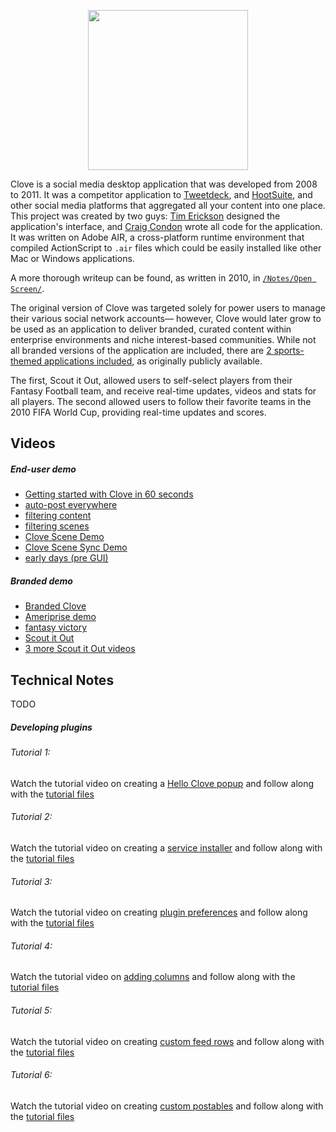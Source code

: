 <p align="center">
  <img src="https://raw.githubusercontent.com/crcn/clove/master/Design/Clove%20Icon/Clove.png" width="256" height="256" />
</p>

Clove is a social media desktop application that was developed from 2008 to 2011. It was a competitor application to [Tweetdeck](https://tweetdeck.twitter.com/), and [HootSuite](https://hootsuite.com/), and other social media platforms that aggregated all your content into one place. This project was created by two guys: [Tim Erickson](https://neutyp.com/) designed the application's interface, and
[Craig Condon](http://crcn.io/) wrote all code for the application. It was written on Adobe AIR, a cross-platform runtime environment that compiled ActionScript to `.air` files which could be easily installed like other Mac or Windows applications.

A more thorough writeup can be found, as written in 2010, in [`/Notes/Open Screen/`](https://github.com/crcn/clove/blob/master/Notes/Open%20Screen/Writeup.pdf).

The original version of Clove was targeted solely for power users to manage their various social network accounts— however, Clove would later grow to be used as an application to deliver branded, curated content within enterprise environments and niche interest-based communities. While not all branded versions of the application are included, there are [2 sports-themed applications included](https://github.com/crcn/clove/tree/master/Compiled%20AIR%20Apps/partner%20versions), as originally publicly available.

The first, Scout it Out, allowed users to self-select players from their Fantasy Football team, and receive real-time updates, videos and stats for all players. The second allowed users to follow their favorite teams in the 2010 FIFA World Cup, providing real-time updates and scores.

## Videos

##### End-user demo
- [Getting started with Clove in 60 seconds](https://www.youtube.com/watch?v=-evt55kkfo8)
- [auto-post everywhere](https://www.youtube.com/watch?v=R1gFjgVzvPs)
- [filtering content](https://www.youtube.com/watch?v=J9NWqjvhq8k)
- [filtering scenes](https://www.youtube.com/watch?v=QR9jhARbFME)
- [Clove Scene Demo](https://www.youtube.com/watch?v=4mfpifCktpo)
- [Clove Scene Sync Demo](https://www.youtube.com/watch?v=dgrVWxYM7Ik)
- [early days (pre GUI)](https://www.youtube.com/playlist?list=PL_9d3q-RYY-sEuTMOnuYjzhz_j5-YK1Sw)

##### Branded demo
- [Branded Clove](https://www.youtube.com/watch?v=oZ2HeK3nx7Y)
- [Ameriprise demo](https://www.youtube.com/watch?v=v1EYy-qLHJE)
- [fantasy victory](https://www.youtube.com/watch?v=3XQishsk3OI)
- [Scout it Out](https://www.youtube.com/watch?v=Lhbk0Jo3C9Y)
- [3 more Scout it Out videos](https://www.youtube.com/playlist?list=PL_9d3q-RYY-ubIBC8fyT1uRi3GlcTJbch)


## Technical Notes

TODO

##### Developing plugins

###### Tutorial 1: 
Watch the tutorial video on creating a [Hello Clove popup](https://www.youtube.com/watch?v=R6ifiva5Jzg&feature=youtu.be) and follow along with the [tutorial files](https://github.com/crcn/clove/tree/master/Tutorial%20Demos%20\(Video\)/1%20Hello%20Clove/)

###### Tutorial 2: 
Watch the tutorial video on creating a [service installer](https://www.youtube.com/watch?v=vJe5sbpMYo8&feature=youtu.be) and follow along with the [tutorial files](https://github.com/crcn/clove/tree/master/Tutorial%20Demos%20\(Video\)/2%20Creating%20a%20Service%20Installer/)

###### Tutorial 3: 
Watch the tutorial video on creating [plugin preferences](https://youtu.be/MnkIuIB74mc) and follow along with the [tutorial files](https://github.com/crcn/clove/tree/master/Tutorial%20Demos%20\(Video\)/3%20Creating%20Preferences)

###### Tutorial 4: 
Watch the tutorial video on [adding columns](https://www.youtube.com/watch?v=n3ME85D00OI&feature=youtu.be) and follow along with the [tutorial files](https://github.com/crcn/clove/tree/master/Tutorial%20Demos%20\(Video\)/4%20Creating%20Columns)

###### Tutorial 5: 
Watch the tutorial video on creating [custom feed rows](https://www.youtube.com/watch?v=wFASqCYWBSM&feature=youtu.be) and follow along with the [tutorial files](https://github.com/crcn/clove/tree/master/Tutorial%20Demos%20\(Video\)/5%20Custom%20Column%20Rows)

###### Tutorial 6: 
Watch the tutorial video on creating [custom postables](https://www.youtube.com/watch?v=EisDsSuXIBk&feature=youtu.be) and follow along with the [tutorial files](https://github.com/crcn/clove/tree/master/Tutorial%20Demos%20\(Video\)/6%20Creating%20Postables)
